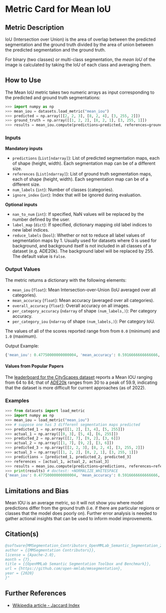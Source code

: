 # Metric Card for Mean IoU 


## Metric Description

IoU (Intersection over Union) is the area of overlap between the predicted segmentation and the ground truth divided by the area of union between the predicted segmentation and the ground truth. 

For binary (two classes) or multi-class segmentation, the *mean IoU* of the image is calculated by taking the IoU of each class and averaging them.

## How to Use

The Mean IoU metric takes two numeric arrays as input corresponding to the predicted and ground truth segmentations:
```python
>>> import numpy as np
>>> mean_iou = datasets.load_metric("mean_iou")
>>> predicted = np.array([[2, 2, 3], [8, 2, 4], [3, 255, 2]])
>>> ground_truth = np.array([[1, 2, 2], [8, 2, 1], [3, 255, 1]])
>>> results = mean_iou.compute(predictions=predicted, references=ground_truth, num_labels=10, ignore_index=255)
```

### Inputs
**Mandatory inputs**
- `predictions` (`List[ndarray]`): List of predicted segmentation maps, each of shape (height, width). Each segmentation map can be of a different size.
- `references` (`List[ndarray]`): List of ground truth segmentation maps, each of shape (height, width). Each segmentation map can be of a different size.
- `num_labels` (`int`): Number of classes (categories). 
- `ignore_index` (`int`): Index that will be ignored during evaluation.

**Optional inputs**
- `nan_to_num` (`int`): If specified, NaN values will be replaced by the number defined by the user.
- `label_map` (`dict`): If specified, dictionary mapping old label indices to new label indices.
- `reduce_labels` (`bool`): Whether or not to reduce all label values of segmentation maps by 1. Usually used for datasets where 0 is used for background, and background itself is not included in all classes of a dataset (e.g. ADE20k). The background label will be replaced by 255. The default value is `False`.

### Output Values
The metric returns a dictionary with the following elements:
- `mean_iou` (`float`): Mean Intersection-over-Union (IoU averaged over all categories).
- `mean_accuracy` (`float`): Mean accuracy (averaged over all categories). 
- `overall_accuracy` (`float`): Overall accuracy on all images.
- `per_category_accuracy` (`ndarray` of shape `(num_labels,)`): Per category accuracy.
- `per_category_iou` (`ndarray` of shape `(num_labels,)`): Per category IoU.

The values of all of the scores reported range from from `0.0` (minimum) and `1.0` (maximum).

Output Example:
```python
{'mean_iou': 0.47750000000000004, 'mean_accuracy': 0.5916666666666666, 'overall_accuracy': 0.5263157894736842, 'per_category_iou': array([0.   , 0.   , 0.375, 0.4  , 0.5  , 0.   , 0.5  , 1.   , 1.   , 1.   ]), 'per_category_accuracy': array([0.        , 0.        , 0.75      , 0.66666667, 1.        , 0.        , 0.5       , 1.        , 1.        , 1.        ])}
```

#### Values from Popular Papers

The [leaderboard for the CityScapes dataset](https://paperswithcode.com/sota/semantic-segmentation-on-cityscapes) reports a Mean IOU ranging from 64 to 84; that of [ADE20k](https://paperswithcode.com/sota/semantic-segmentation-on-ade20k) ranges from 30 to a peak of 59.9, indicating that the dataset is more difficult for current approaches (as of 2022). 


### Examples

```python
>>> from datasets import load_metric
>>> import numpy as np
>>> mean_iou = load_metric("mean_iou")
>>> # suppose one has 3 different segmentation maps predicted
>>> predicted_1 = np.array([[1, 2], [3, 4], [5, 255]])
>>> actual_1 = np.array([[0, 3], [5, 4], [6, 255]])
>>> predicted_2 = np.array([[2, 7], [9, 2], [3, 6]])
>>> actual_2 = np.array([[1, 7], [9, 2], [3, 6]])
>>> predicted_3 = np.array([[2, 2, 3], [8, 2, 4], [3, 255, 2]])
>>> actual_3 = np.array([[1, 2, 2], [8, 2, 1], [3, 255, 1]])
>>> predictions = [predicted_1, predicted_2, predicted_3]
>>> references = [actual_1, actual_2, actual_3]
>>> results = mean_iou.compute(predictions=predictions, references=references, num_labels=10, ignore_index=255, reduce_labels=False)
>>> print(results) # doctest: +NORMALIZE_WHITESPACE
{'mean_iou': 0.47750000000000004, 'mean_accuracy': 0.5916666666666666, 'overall_accuracy': 0.5263157894736842, 'per_category_iou': array([0.   , 0.   , 0.375, 0.4  , 0.5  , 0.   , 0.5  , 1.   , 1.   , 1.   ]), 'per_category_accuracy': array([0.        , 0.        , 0.75      , 0.66666667, 1.        , 0.        , 0.5       , 1.        , 1.        , 1.        ])}
``` 


## Limitations and Bias
Mean IOU is an average metric, so it will not show you where model predictions differ from the ground truth (i.e. if there are particular regions or classes that the model does poorly on). Further error analysis is needed to gather actional insights that can be used to inform model improvements. 

## Citation(s)
```bibtex
@software{MMSegmentation_Contributors_OpenMMLab_Semantic_Segmentation_2020,
author = {{MMSegmentation Contributors}},
license = {Apache-2.0},
month = {7},
title = {{OpenMMLab Semantic Segmentation Toolbox and Benchmark}},
url = {https://github.com/open-mmlab/mmsegmentation},
year = {2020}
}"
```


## Further References
- [Wikipedia article - Jaccard Index](https://en.wikipedia.org/wiki/Jaccard_index)

